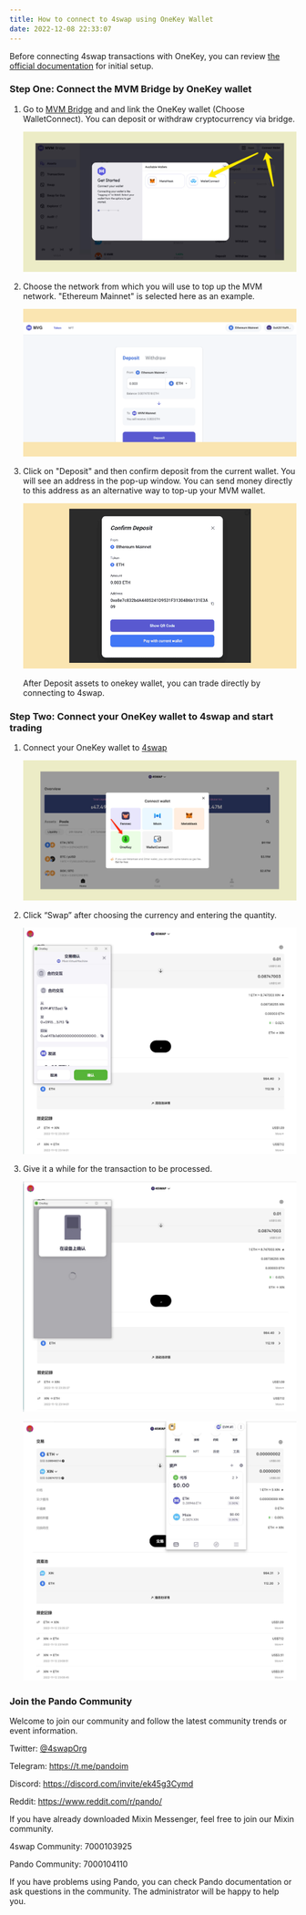 ```yaml
---
title: How to connect to 4swap using OneKey Wallet
date: 2022-12-08 22:33:07
---
```


Before connecting 4swap transactions with OneKey, you can review [the official documentation](https://help.onekey.so/hc/en-us) for initial setup.

### Step One: Connect the MVM Bridge by OneKey wallet

1. Go to [MVM Bridge](https://bridge.mvm.app/) and and link the OneKey wallet (Choose WalletConnect). You can deposit or withdraw cryptocurrency via bridge.

   ![](../assets/onekey1.jpeg)

2. Choose the network from which you will use to top up the MVM network. "Ethereum Mainnet" is selected here as an example.

   ![](../assets/8-8.png)

3. Click on "Deposit" and then confirm deposit from the current wallet. You will see an address in the pop-up window. You can send money directly to this address as an alternative way to top-up your MVM wallet.

   ![](../assets/9-9.png)

   After Deposit assets to onekey wallet, you can trade directly by connecting to 4swap.

### Step Two: Connect your OneKey wallet to 4swap and start trading

1. Connect your OneKey wallet to [4swap](https://4swap.org/)

   ![](../assets/onekey-4swap.jpeg)


2. Click “Swap” after choosing the currency and entering the quantity.

   ![](../assets/onekey2.jpeg)

   
   

3. Give it a while for the transaction to be processed.

   ![](../assets/onekey3.jpeg)
   
   ![](../assets/onekey4.jpeg)


### Join the Pando Community

Welcome to join our community and follow the latest community trends or event information.

Twitter: [@4swapOrg](https://twitter.com/4swapOrg)

Telegram: https://t.me/pandoim

Discord: https://discord.com/invite/ek45g3Cymd

Reddit: https://www.reddit.com/r/pando/

If you have already downloaded Mixin Messenger, feel free to join our Mixin community.

4swap Community: 7000103925

Pando Community: 7000104110

If you have problems using Pando, you can check Pando documentation or ask questions in the community. The administrator will be happy to help you.